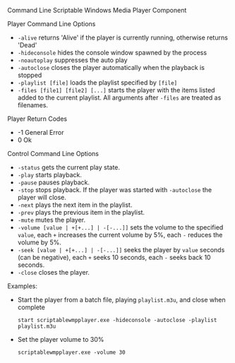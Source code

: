 Command Line Scriptable Windows Media Player Component

Player Command Line Options

- `-alive` returns 'Alive' if the player is currently running, otherwise returns 'Dead'
- `-hideconsole` hides the console window spawned by the process
- `-noautoplay` suppresses the auto play
- `-autoclose` closes the player automatically when the playback is stopped
- `-playlist [file]` loads the playlist specified by `[file]`
- `-files [file1] [file2] [...]` starts the player with the items listed added to the current playlist. All arguments after `-files` are treated as filenames.

Player Return Codes

- -1 General Error
-  0 Ok

Control Command Line Options

- `-status` gets the current play state.
- `-play` starts playback.
- `-pause` pauses playback.
- `-stop` stops playback. If the player was started with `-autoclose` the player will close.
- `-next` plays the next item in the playlist.
- `-prev` plays the previous item in the playlist.
- `-mute` mutes the player.
- `-volume [value | +[+...] | -[-...]]`  sets the volume to the specified `value`, each `+` increases the current volume by 5%, each `-` reduces the volume by 5%.
- `-seek [value | +[+...] | -[-...]]` seeks the player by `value` seconds (can be negative), each `+` seeks 10 seconds, each `-` seeks back 10 seconds.
- `-close` closes the player.

Examples:

- Start the player from a batch file, playing `playlist.m3u`, and close when complete

    ```start scriptablewmpplayer.exe -hideconsole -autoclose -playlist playlist.m3u```

- Set the player volume to 30%

    ```scriptablewmpplayer.exe -volume 30```


